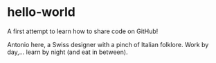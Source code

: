 # hello-world
A first attempt to learn how to share code on GitHub!

Antonio here, a Swiss designer with a pinch of Italian folklore. 
Work by day,... learn by night (and eat in between).
